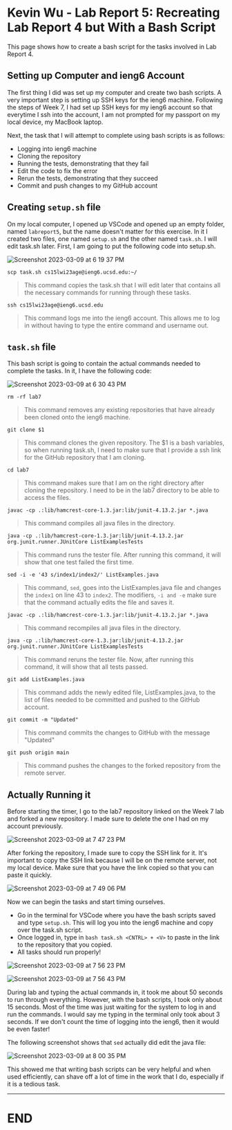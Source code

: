 # Kevin Wu - Lab Report 5: Recreating Lab Report 4 but With a Bash Script
This page shows how to create a bash script for the tasks involved in Lab Report 4.

## Setting up Computer and ieng6 Account
The first thing I did was set up my computer and create two bash scripts. A very important step is setting up SSH keys for the ieng6 machine. Following the steps of Week 7, I had set up SSH keys for my ieng6 account so that everytime I ssh into the account, I am not prompted for my passport on my local device, my MacBook laptop. 

Next, the task that I will attempt to complete using bash scripts is as follows: 
* Logging into ieng6 machine
* Cloning the repository 
* Running the tests, demonstrating that they fail
* Edit the code to fix the error
* Rerun the tests, demonstrating that they succeed
* Commit and push changes to my GitHub account

## Creating `setup.sh` file
On my local computer, I opened up VSCode and opened up an empty folder, named `labreport5`, but the name doesn't matter for this exercise. In it I created two files, one named `setup.sh` and the other named `task.sh`. I will edit task.sh later. First, I am going to put the following code into setup.sh.

![Screenshot 2023-03-09 at 6 19 37 PM](https://user-images.githubusercontent.com/115754187/224206689-5e5da1c3-a4d6-42b7-bbf9-78b6c44451ae.jpeg)

`scp task.sh cs15lwi23age@ieng6.ucsd.edu:~/`
> This command copies the task.sh that I will edit later that contains all the necessary commands for running through these tasks.

`ssh cs15lwi23age@ieng6.ucsd.edu`
> This command logs me into the ieng6 account. This allows me to log in without having to type the entire command and username out.

## `task.sh` file
This bash script is going to contain the actual commands needed to complete the tasks. In it, I have the following code: 

![Screenshot 2023-03-09 at 6 30 43 PM](https://user-images.githubusercontent.com/115754187/224208135-560381bf-7586-4724-960a-90462925e2fd.jpeg)

`rm -rf lab7`
> This command removes any existing repositories that have already been cloned onto the ieng6 machine. 

`git clone $1`
> This command clones the given repository. 
> The $1 is a bash variables, so when running task.sh, I need to make sure that I provide a ssh link for the GitHub repository that I am cloning.

`cd lab7`
> This command makes sure that I am on the right directory after cloning the repository. I need to be in the lab7 directory to be able to access the files.

`javac -cp .:lib/hamcrest-core-1.3.jar:lib/junit-4.13.2.jar *.java`
> This command compiles all java files in the directory. 

`java -cp .:lib/hamcrest-core-1.3.jar:lib/junit-4.13.2.jar org.junit.runner.JUnitCore ListExamplesTests`
> This command runs the tester file. After running this command, it will show that one test failed the first time. 

`sed -i -e '43 s/index1/index2/' ListExamples.java`
> This command, `sed`, goes into the ListExamples.java file and changes the `index1` on line 43 to `index2`. The modifiers, `-i and -e` make sure that 
> the command actually edits the file and saves it. 

`javac -cp .:lib/hamcrest-core-1.3.jar:lib/junit-4.13.2.jar *.java`
> This command recompiles all java files in the directory. 

`java -cp .:lib/hamcrest-core-1.3.jar:lib/junit-4.13.2.jar org.junit.runner.JUnitCore ListExamplesTests`
> This command reruns the tester file. Now, after running this command, it will show that all tests passed.

`git add ListExamples.java`
> This command adds the newly edited file, ListExamples.java, to the list of files needed to be committed and pushed to the GitHub account. 

`git commit -m "Updated"`
> This command commits the changes to GitHub with the message "Updated"

`git push origin main`
> This command pushes the changes to the forked repository from the remote server.

## Actually Running it
Before starting the timer, I go to the lab7 repository linked on the Week 7 lab and forked a new repository. I made sure to delete the one 
I had on my account previously. 

![Screenshot 2023-03-09 at 7 47 23 PM](https://user-images.githubusercontent.com/115754187/224218545-239022b0-efa5-43c1-b05f-afd14313ab19.jpeg)


After forking the repository, I made sure to copy the SSH link for it. It's important to copy the SSH link because I will be on the remote server, 
not my local device. Make sure that you have the link copied so that you can paste it quickly. 

![Screenshot 2023-03-09 at 7 49 06 PM](https://user-images.githubusercontent.com/115754187/224218819-b1c2f21e-c95c-4044-85a5-22df545bd33a.jpeg)


Now we can begin the tasks and start timing ourselves.
* Go in the terminal for VSCode where you have the bash scripts saved and type `setup.sh`. This will log you into the ieng6 machine and copy over the task.sh script. 
* Once logged in, type in `bash task.sh <CNTRL> + <V>` to paste in the link to the repository that you copied.
* All tasks should run properly! 


![Screenshot 2023-03-09 at 7 56 23 PM](https://user-images.githubusercontent.com/115754187/224219746-20cdd5ed-d80c-42b6-b5a8-db5fe2753166.jpeg)

![Screenshot 2023-03-09 at 7 56 43 PM](https://user-images.githubusercontent.com/115754187/224219749-25be2c1a-34dc-4a8c-a61c-408f0f1f0c0b.jpeg)


During lab and typing the actual commands in, it took me about 50 seconds to run through everything. 
However, with the bash scripts, I took only about 15 seconds. Most of the time was just waiting for the system to log in and run the commands.
I would say me typing in the terminal only took about 3 seconds. If we don't count the time of logging into the ieng6, then it would be even faster! 


The following screenshot shows that `sed` actually did edit the java file:

![Screenshot 2023-03-09 at 8 00 35 PM](https://user-images.githubusercontent.com/115754187/224220144-1bc2e032-d3cf-48cb-b20b-c65fc59d7d2f.jpeg)


This showed me that writing bash scripts can be very helpful and when used efficiently, can shave off a lot of time in the work that I do, 
especially if it is a tedious task. 

---
# END 

